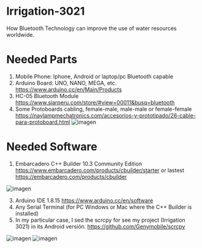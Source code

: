 # Irrigation-3021
How Bluetooth Technology can improve the use of water resources worldwide. 

# Needed Parts
1. Mobile Phone: Iphone, Android or laptop/pc Bluetooth capable
2. Arduino Board: UNO, NANO, MEGA, etc. https://www.arduino.cc/en/Main/Products
3. HC-05 Bluetooth Module https://www.siarperu.com/store/#view=00011&busq=bluetooth
4. Some Protoboards cabling, female-male, male-male or female-female https://naylampmechatronics.com/accesorios-y-prototipado/26-cable-para-protoboard.html
![imagen](https://user-images.githubusercontent.com/1075807/123525003-8b44a380-d693-11eb-90d0-3e86edaa419f.png)


# Needed Software
1. Embarcadero C++ Builder 10.3 Community Edition https://www.embarcadero.com/products/cbuilder/starter or lastest https://embarcadero.com/products/cbuilder

![imagen](https://user-images.githubusercontent.com/1075807/123524911-da3e0900-d692-11eb-8301-566e07b4aca2.png)

3. Arduino IDE 1.8.15 https://www.arduino.cc/en/software
4. Any Serial Terminal (for PC Windows or Mac where the C++ Builder is installed)
5. In my particular case, I sed the scrcpy for see my project (Irrigation 3021) in its Android versión. https://github.com/Genymobile/scrcpy

![imagen](https://user-images.githubusercontent.com/1075807/123524785-29d00500-d692-11eb-9c17-55975259c5b9.png)
![imagen](https://user-images.githubusercontent.com/1075807/123525105-2473ba00-d694-11eb-94cc-f0e34bdb33e6.png)
